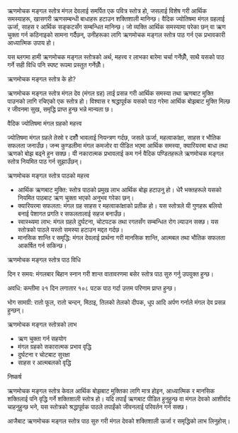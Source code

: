 ऋणमोचक मङ्गल स्तोत्र मंगल देवलाई समर्पित एक पवित्र स्तोत्र हो, जसलाई विशेष गरी आर्थिक समस्याहरू, खासगरी ऋणसम्बन्धी बाधाहरू हटाउन शक्तिशाली मानिन्छ। वैदिक ज्योतिषमा मंगल ग्रहलाई ऊर्जा, साहस र आर्थिक सङ्कटसँग सम्बन्धित मानिन्छ। जो व्यक्ति आर्थिक समस्यामा परेका छन् वा ऋण चुक्ता गर्न कठिनाइको सामना गर्दैछन्, उनीहरूका लागि ऋणमोचक मङ्गल स्तोत्र पाठ गर्न एक प्रभावकारी आध्यात्मिक उपाय हो।

यस ब्लगमा हामी ऋणमोचक मङ्गल स्तोत्रको अर्थ, महत्त्व र लाभका बारेमा चर्चा गर्नेछौँ, साथै यसको पाठ गर्ने सही विधि पनि स्पष्ट रूपमा प्रस्तुत गर्नेछौँ।

ऋणमोचक मङ्गल स्तोत्र के हो?

ऋणमोचक मङ्गल स्तोत्र मंगल देव (मंगल ग्रह) लाई प्रसन्न गरी आर्थिक समस्या तथा ऋणबाट मुक्ति पाउनको लागि रचिएको एक स्तोत्र हो। विश्वास र श्रद्धापूर्वक यसको पाठ गरेमा आर्थिक बोझबाट मुक्ति मिल्छ र जीवनमा सुख, समृद्धि प्राप्त हुन्छ भन्ने मान्यता छ।

वैदिक ज्योतिषमा मंगल ग्रहको महत्त्व

ज्योतिषमा मंगल ग्रहले तेस्रो र दशौँ भावलाई नियन्त्रण गर्दछ, जसले ऊर्जा, महत्वाकांक्षा, साहस र भौतिक सफलता जनाउँछ। जन्म कुण्डलीमा मंगल कमजोर वा पीडित भएमा आर्थिक समस्या, क्यारियरमा बाधा तथा ऋणको बोझ बढ्ने हुन सक्छ। यी नकारात्मक प्रभावलाई कम गर्न वैदिक पण्डितहरूले ऋणमोचक मङ्गल स्तोत्र नियमित पाठ गर्न सुझाउँछन्।

ऋणमोचक मङ्गल स्तोत्र पाठको महत्त्व

* आर्थिक ऋणबाट मुक्ति: स्तोत्र पाठको प्रमुख लाभ आर्थिक बोझ हटाउनु हो। धेरै भक्तहरूले यसको नियमित पाठबाट ऋण चुक्ता भएको अनुभव गरेका छन्।
* क्यारियरमा सफलता: मंगल ग्रह साहस र महत्वाकांक्षाको प्रतीक हो। यस स्तोत्रले यी गुणहरू बलियो बनाई पेशागत प्रगति र सफलतालाई सहज बनाउँछ।
* स्वास्थ्यमा लाभ: मंगल ग्रहले दुर्घटना, चोटपटक तथा रगतसँग सम्बन्धित रोग ल्याउन सक्छ। यस स्तोत्रको पाठले यस्तो समस्या हटाउन मद्दत गर्दछ।
* मानसिक शान्ति र समृद्धि: मंगल देवलाई प्रार्थना गरी मानसिक शान्ति, आत्मबल तथा भौतिक सफलता आकर्षित गर्न सकिन्छ।

ऋणमोचक मङ्गल स्तोत्र पाठ विधि

दिन र समय: मंगलबार बिहान स्नान गरी शान्त वातावरणमा बसेर स्तोत्र पाठ सुरु गर्नु उपयुक्त हुन्छ।

अवधि: कम्तीमा २१ दिन लगातार १०८ पटक पाठ गर्दा उत्तम परिणाम प्राप्त हुन्छ।

भोग सामग्री: रातो फूल, रातो चन्दन, मिठाइ, तिलको तेलको दीपक, धूप आदि अर्पण गर्नाले मंगल देव प्रसन्न हुन्छन्।

ऋणमोचक मङ्गल स्तोत्रको लाभ

* ऋण चुक्ता गर्न सहयोग
* मंगल ग्रहको सकारात्मक प्रभाव वृद्धि
* दुर्घटना र चोटबाट सुरक्षा
* साहस र आत्मबलको वृद्धि

निष्कर्ष

ऋणमोचक मङ्गल स्तोत्र केवल आर्थिक बोझबाट मुक्तिका लागि मात्र होइन, आध्यात्मिक र मानसिक शक्तिलाई पनि वृद्धि गर्ने शक्तिशाली स्तोत्र हो। यदि तपाईं ऋणबाट पीडित हुनुहुन्छ वा मंगल देवको आशीर्वाद चाहनुहुन्छ भने, यस स्तोत्रको श्रद्धापूर्वक पाठले तपाईंको जीवनलाई परिवर्तन गर्न सक्छ।

आजैबाट ऋणमोचक मङ्गल स्तोत्र पाठ सुरु गरी मंगल देवको शक्तिशाली ऊर्जा र समृद्धिको लाभ लिनुहोस्।
